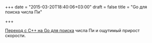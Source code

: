 +++
date = "2015-03-20T18:40:06+03:00"
draft = false
title = "Go для поиска числа Пи"

+++

<p><a href="http://da-data.blogspot.ru/2013/05/improving-pi-searchers-speed-by-moving.html">Переход с C++ на Go для поиска</a> числа Пи и ощутимый прирост скорости.</p>

